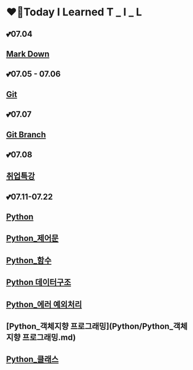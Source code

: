 # ❤️‍🔥Today I Learned	T  _  I  _  L

 

## 💕07.04

## [Mark Down](markDown/markDown_summary.md)	

## 💕07.05 - 07.06 

## [Git](git/Git_summary.md)

## 💕07.07

## [Git Branch](git/Git_branch.md)

## 💕07.08

## [취업특강](취업특강/취업특강_07.08/0708_취업특강.md)

## 💕07.11-07.22

## [Python](python/Python.md)

## [Python_제어문](Python/Python_제어문.md)

## [Python_함수](Python/Python_함수)

## [Python 데이터구조](Python/Python_데이터구조.md)

## [Python_에러 예외처리](Python/Python_에러_예외처리.md)

## [Python_객체지향 프로그래밍](Python/Python_객체지향 프로그래밍.md)

## [Python_클래스](Python/Python_클래스.md)

